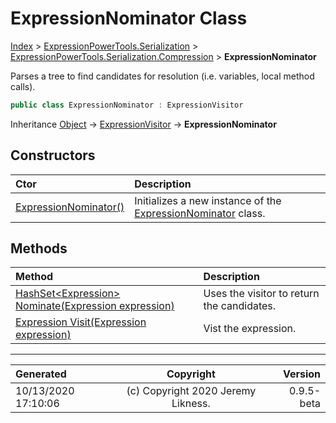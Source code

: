 ﻿# ExpressionNominator Class

[Index](../index.md) > [ExpressionPowerTools.Serialization](ExpressionPowerTools.Serialization.a.md) > [ExpressionPowerTools.Serialization.Compression](ExpressionPowerTools.Serialization.Compression.n.md) > **ExpressionNominator**

Parses a tree to find candidates for resolution (i.e. variables, local method calls).

```csharp
public class ExpressionNominator : ExpressionVisitor
```

Inheritance [Object](https://docs.microsoft.com/dotnet/api/system.object) → [ExpressionVisitor](https://docs.microsoft.com/dotnet/api/system.linq.expressions.expressionvisitor) → **ExpressionNominator**

## Constructors

| Ctor | Description |
| :-- | :-- |
| [ExpressionNominator()](ExpressionPowerTools.Serialization.Compression.ExpressionNominator.ctor.md#expressionnominator) | Initializes a new instance of the [ExpressionNominator](ExpressionPowerTools.Serialization.Compression.ExpressionNominator.cs.md) class. |
## Methods

| Method | Description |
| :-- | :-- |
| [HashSet&lt;Expression> Nominate(Expression expression)](ExpressionPowerTools.Serialization.Compression.ExpressionNominator.Nominate.m.md) | Uses the visitor to return the candidates. |
| [Expression Visit(Expression expression)](ExpressionPowerTools.Serialization.Compression.ExpressionNominator.Visit.m.md) | Vist the expression. |

---

| Generated | Copyright | Version |
| :-- | :-: | --: |
| 10/13/2020 17:10:06 | (c) Copyright 2020 Jeremy Likness. | 0.9.5-beta |
